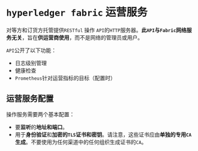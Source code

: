 # `hyperledger fabric` 运营服务

对等方和订货方托管提供`RESTful` 操作 `API`的`HTTP`服务器。**此`API`与`Fabric`网络服务无关**，旨在**供运营商使用**，而不是网络的管理员或用户。

`API`公开了以下功能：

+ 日志级别管理
+ 健康检查
+ `Prometheus`针对运营指标的目标（配置时）

## 运营服务配置

操作服务需要两个基本配置：

+ 要**监听**的**地址和端口**。
+ 用于**身份验证**和**加密的`TLS`证书和密钥**。请注意，这些证书应由**单独的专用`CA`生成**。不要使用为任何渠道中的任何组织生成证书的`CA`。